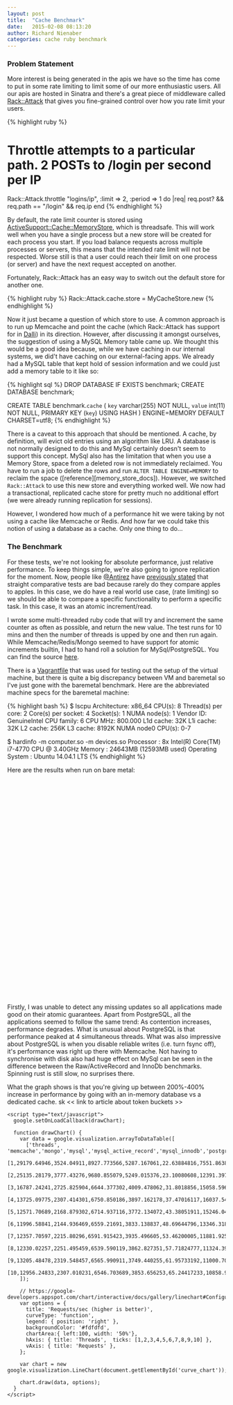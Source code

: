 ```yaml
---
layout: post
title:  "Cache Benchmark"
date:   2015-02-08 08:13:20
author: Richard Nienaber
categories: cache ruby benchmark
---
```


### Problem Statement
More interest is being generated in the apis we have so the time has come to put in some rate limiting to limit some of our more enthusiastic users. All our apis are hosted in Sinatra and there's a great piece of middleware called [Rack::Attack][rack_attack] that gives you fine-grained control over how you rate limit your users. 


{% highlight ruby %}
# Throttle attempts to a particular path. 2 POSTs to /login per second per IP
Rack::Attack.throttle "logins/ip", :limit => 2, :period => 1 do |req|
  req.post? && req.path == "/login" && req.ip
end
{% endhighlight %}

By default, the rate limit counter is stored using [ActiveSupport::Cache::MemoryStore][memory_store], which is threadsafe. This will work well when you have a single process but a new store will be created for each process you start. If you load balance requests across multiple processes or servers, this means that the intended rate limit will not be respected. Worse still is that a user could reach their limit on one process (or server) and have the next request accepted on another.

Fortunately, Rack::Attack has an easy way to switch out the default store for another one. 

{% highlight ruby %}
Rack::Attack.cache.store = MyCacheStore.new
{% endhighlight %}

Now it just became a question of which store to use. A common approach is to run up Memcache and point the cache (which Rack::Attack has support for in [Dalli][dalli]) in its direction. However, after discussing it amongst ourselves, the suggestion of using a MySQL Memory table came up. We thought this would be a good idea because, while we have caching in our internal systems, we did't have caching on our external-facing apps. We already had a MySQL table that kept hold of session information and we could just add a memory table to it like so:

{% highlight sql %}
DROP DATABASE IF EXISTS benchmark;
CREATE DATABASE benchmark;

CREATE TABLE benchmark.`cache` (
  `key` varchar(255) NOT NULL,
  `value` int(11) NOT NULL,
  PRIMARY KEY (`key`) USING HASH
) ENGINE=MEMORY DEFAULT CHARSET=utf8;
{% endhighlight %}

There is a caveat to this approach that should be mentioned. A cache, by definition, will evict old entries using an algorithm like LRU. A database is not normally designed to do this and MySql certainly doesn't seem to support this concept. MySql also has the limitation that when you use a Memory Store, space from a deleted row is not immediately reclaimed. You have to run a job to delete the rows and run `ALTER TABLE ENGINE=MEMORY` to reclaim the space ([reference][memory_store_docs]). However, we switched `Rack::Attack` to use this new store and everything worked well. We now had a transactional, replicated cache store for pretty much no additional effort (we were already running replication for sessions). 

However, I wondered how much of a performance hit we were taking by not using a cache like Memcache or Redis. And how far we could take this notion of using a database as a cache. Only one thing to do...

### The Benchmark
For these tests, we're not looking for absolute performance, just relative performance. To keep things simple, we're also going to ignore replication for the moment. Now, people like [@Antirez][antirez] have [previously stated][antirez_blog] that straight comparative tests are bad because rarely do they compare apples to apples. In this case, we do have a real world use case, (rate limiting) so we should be able to compare a specific functionality to perform a specific task. In this case, it was an atomic increment/read.

I wrote some multi-threaded ruby code that will try and increment the same counter as often as possible, and return the new value. The test runs for 10 mins and then the number of threads is upped by one and then run again. While Memcache/Redis/Mongo seemed to have support for atomic increments builtin, I had to hand roll a solution for MySql/PostgreSQL. You can find the source [here][cache_speed]. 

There is a [Vagrantfile][cache_speed_vagrant_file] that was used for testing out the setup of the virtual machine, but there is quite a big discrepancy between VM and baremetal so I've just gone with the baremetal benchmark. Here are the abbreviated machine specs for the baremetal machine:

{% highlight bash %}
$ lscpu
Architecture:          x86_64
CPU(s):                8
Thread(s) per core:    2
Core(s) per socket:    4
Socket(s):             1
NUMA node(s):          1
Vendor ID:             GenuineIntel
CPU family:            6
CPU MHz:               800.000
L1d cache:             32K
L1i cache:             32K
L2 cache:              256K
L3 cache:              8192K
NUMA node0 CPU(s):     0-7

$ hardinfo -m computer.so -m devices.so
Processor   : 8x Intel(R) Core(TM) i7-4770 CPU @ 3.40GHz
Memory    : 24643MB (12593MB used)
Operating System    : Ubuntu 14.04.1 LTS
{% endhighlight %}

Here are the results when run on bare metal:

<div id="curve_chart" style="width: 1024px; height: 500px"></div>

Firstly, I was unable to detect any missing updates so all applications made good on their atomic guarantees. Apart from PostgreSQL, all the applications seemed to follow the same trend: As contention increases, performance degrades. What is unusual about PostgreSQL is that performance peaked at 4 simultaneous threads. What was also impressive about PostgreSQL is when you disable reliable writes (i.e. turn fsync off), it's performance was right up there with Memcache. Not having to synchronise with disk also had huge effect on MySql can be seen in the difference between the Raw/ActiveRecord and InnoDb benchmarks. Spinning rust is still slow, no surprises there.

What the graph shows is that you're giving up between 200%-400% increase in performance by going with an in-memory database vs a dedicated cache.  sk 
<< link to article about token buckets >>

<div>
<script type="text/javascript"
          src="https://www.google.com/jsapi?autoload={
            'modules':[{
              'name':'visualization',
              'version':'1',
              'packages':['corechart']
            }]
          }"></script>

    <script type="text/javascript">
      google.setOnLoadCallback(drawChart);

      function drawChart() {
        var data = google.visualization.arrayToDataTable([
          ['threads', 'memcache','mongo','mysql','mysql_active_record','mysql_innodb','postgresql','redis'],
          [1,29179.64946,3524.04911,8927.773566,5287.167061,22.63884816,7551.863838,36835.47839],
          [2,25135.28179,3777.43276,9680.855079,5249.015376,23.10080608,12391.3972,35974.08789],
          [3,16787.24241,2725.825904,6644.377302,4009.478062,31.8018856,15058.59639,23178.44918],
          [4,13725.09775,2307.414301,6750.850186,3897.162178,37.47016117,16037.54373,18584.6409],
          [5,12571.70689,2168.879302,6714.937116,3772.134072,43.38051911,15246.04916,15858.28759],
          [6,11996.58841,2144.936469,6559.21691,3833.138837,48.69644796,13346.31871,16500.57247],
          [7,12357.70597,2215.80296,6591.915423,3935.496605,53.46200005,11881.92501,16161.51398],
          [8,12330.02257,2251.495459,6539.590119,3862.827351,57.71824777,11324.39877,16496.58532],
          [9,13205.48478,2319.548457,6565.990911,3749.440255,61.95733192,11000.70656,16851.1753],
          [10,12956.24833,2307.010231,6546.703689,3853.656253,65.24417233,10858.94856,16858.07616]
        ]);

        // https://google-developers.appspot.com/chart/interactive/docs/gallery/linechart#Configuration_Options
        var options = {
          title: 'Requests/sec (higher is better)',
          curveType: 'function',
          legend: { position: 'right' },
          backgroundColor: '#fdfdfd',
          chartArea:{ left:100, width: '50%'},
          hAxis: { title: 'Threads',  ticks: [1,2,3,4,5,6,7,8,9,10] },
          vAxis: { title: 'Requests' },
        };

        var chart = new google.visualization.LineChart(document.getElementById('curve_chart'));

        chart.draw(data, options);
      }
    </script>
</div>


[antirez]:                   https://twitter.com/antirez
[antirez_blog]:              http://antirez.com/news/85
[cache_speed]:               https://github.com/rjnienaber/ruby-cachespeed
[cache_speed_vagrant_file]:  https://github.com/rjnienaber/ruby-cachespeed
[rack_attack]:               https://github.com/kickstarter/rack-attack
[dalli]:                     https://github.com/mperham/dalli
[memory_store]:              https://github.com/rails/rails/blob/b03b09dc8660e26ed23a851ebda2bcbcb47d7d0a/activesupport/lib/active_support/cache/memory_store.rb#L77
[memeory_store_docs]:        http://dev.mysql.com/doc/refman/5.0/en/memory-storage-engine.html